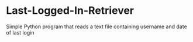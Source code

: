 # Last-Logged-In-Retriever
Simple Python program that reads a text file containing username and date of last login
